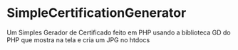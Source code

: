 # SimpleCertificationGenerator
Um Simples Gerador de Certificado feito em PHP usando a biblioteca GD do PHP que mostra na tela e cria um JPG no htdocs
